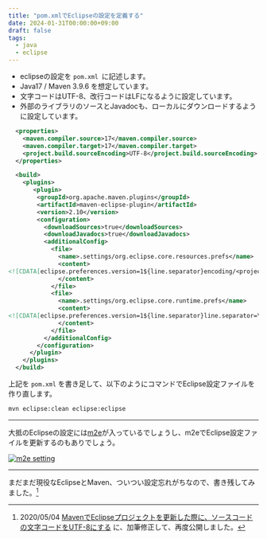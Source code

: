 ```yaml
---
title: "pom.xmlでEclipseの設定を定義する"
date: 2024-01-31T00:00:00+09:00
draft: false
tags:
  - java
  - eclipse
---
```


* eclipseの設定を `pom.xml `に記述します。
* Java17 / Maven 3.9.6 を想定しています。
* 文字コードはUTF-8、改行コードはLFになるように設定しています。
* 外部のライブラリのソースとJavadocも、ローカルにダウンロードするように設定しています。

```xml
  <properties>
    <maven.compiler.source>17</maven.compiler.source>
    <maven.compiler.target>17</maven.compiler.target>
    <project.build.sourceEncoding>UTF-8</project.build.sourceEncoding>
  </properties>

  <build>
    <plugins>
       <plugin>
        <groupId>org.apache.maven.plugins</groupId>
        <artifactId>maven-eclipse-plugin</artifactId>
        <version>2.10</version>
        <configuration>
          <downloadSources>true</downloadSources>
          <downloadJavadocs>true</downloadJavadocs>
          <additionalConfig>
            <file>
              <name>.settings/org.eclipse.core.resources.prefs</name>
              <content>
<![CDATA[eclipse.preferences.version=1${line.separator}encoding/<project>=${project.build.sourceEncoding}${line.separator}]]>
              </content>
            </file>
            <file>
              <name>.settings/org.eclipse.core.runtime.prefs</name>
              <content>
<![CDATA[eclipse.preferences.version=1${line.separator}line.separator=\n${line.separator}]]>
              </content>
            </file>
          </additionalConfig>
        </configuration>
      </plugin>
    </plugins>
  </build>
```

上記を `pom.xml` を書き足して、以下のようにコマンドでEclipse設定ファイルを作り直します。

```sh
mvn eclipse:clean eclipse:eclipse
```

______

大抵のEclipseの設定には[m2e](https://projects.eclipse.org/projects/technology.m2e "Eclipse Maven Integration - m2eclipse | projects.eclipse.org")が入っているでしょうし、m2eでEclipse設定ファイルを更新するのもありでしょう。

[![m2e setting](https://i.ibb.co/QP4wZ0s/image.png)](https://ibb.co/QP4wZ0s)

______

まだまだ現役なEclipseとMaven、ついつい設定忘れがちなので、書き残してみました。[^1]

[^1]: 2020/05/04 [MavenでEclipseプロジェクトを更新した際に、ソースコードの文字コードをUTF-8にする](/techlog/posts/20200504_eclipse_setting_utf8/) に、加筆修正して、再度公開しました。